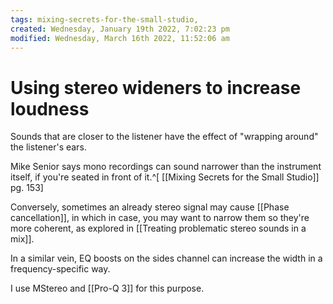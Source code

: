 ```yaml
---
tags: mixing-secrets-for-the-small-studio, 
created: Wednesday, January 19th 2022, 7:02:23 pm
modified: Wednesday, March 16th 2022, 11:52:06 am
---
```


# Using stereo wideners to increase loudness
Sounds that are closer to the listener have the effect of "wrapping around" the listener's ears.

Mike Senior says mono recordings can sound narrower than the instrument itself, if you're seated in front of it.^[ [[Mixing Secrets for the Small Studio]] pg. 153]

Conversely, sometimes an already stereo signal may cause [[Phase cancellation]], in which in case, you may want to narrow them so they're more coherent, as explored in [[Treating problematic stereo sounds in a mix]].

In a similar vein, EQ boosts on the sides channel can increase the width in a frequency-specific way.

I use MStereo and [[Pro-Q 3]] for this purpose.